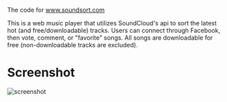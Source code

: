 The code for www.soundsort.com

This is a web music player that utilizes SoundCloud's api to sort the latest hot (and free/downloadable) tracks.  Users can connect through Facebook, then vote, comment, or "favorite" songs.  All songs are downloadable for free (non-downloadable tracks are excluded).

# Screenshot
![screenshot](http://i.imgur.com/mVOyrpO.png)
